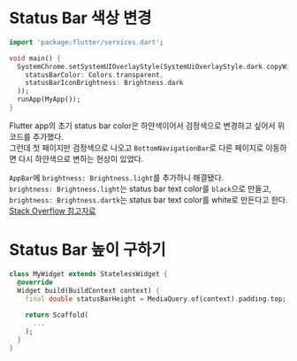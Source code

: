 # Status Bar 색상 변경  
```dart
import 'package:flutter/services.dart';
```

```dart
void main() {
  SystemChrome.setSystemUIOverlayStyle(SystemUiOverlayStyle.dark.copyWith(
    statusBarColor: Colors.transparent,
    statusBarIconBrightness: Brightness.dark
  ));
  runApp(MyApp());
}
```
Flutter app의 초기 status bar color은 하얀색이어서 검정색으로 변경하고 싶어서 위 코드를 추가했다.  
그런데 첫 페이지만 검정색으로 나오고 `BottomNavigationBar`로 다른 페이지로 이동하면 다시 하얀색으로 변하는 현상이 있었다.  

`AppBar`에 `brightness: Brightness.light`를 추가하니 해결됐다.  
`brightness: Brightness.light`는 status bar text color를 `black`으로 만들고, `brightness: Brightness.dartk`는 status bar text color를 white로 만든다고 한다. [Stack Overflow 참고자료](https://stackoverflow.com/a/51710612)  

# Status Bar 높이 구하기  
```dart
class MyWidget extends StatelessWidget {
  @override
  Widget build(BuildContext context) {
    final double statusBarHeight = MediaQuery.of(context).padding.top;
    
    return Scaffold(
      ...
    );
  }
}
```
